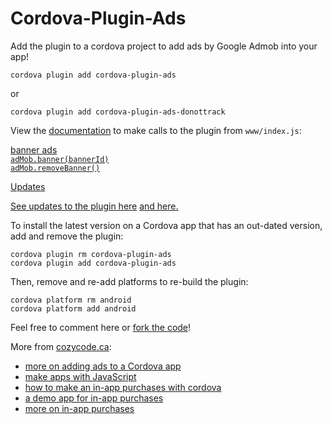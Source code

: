 # Cordova-Plugin-Ads

Add the plugin to a cordova project to add ads by Google Admob into your app! 
```
cordova plugin add cordova-plugin-ads
```
or
```
cordova plugin add cordova-plugin-ads-donottrack
```

View the [documentation](https://cozycode.ca/post?pon=cordova-plugin-ads-backupreadme) to make calls to the plugin from `www/index.js`:

<ins>banner ads</ins> <br>
[`adMob.banner(bannerId)`](https://github.com/cozycodegh/cordova-plugin-ads/blob/main/docs/banner.md) <br>
[`adMob.removeBanner()`](https://github.com/cozycodegh/cordova-plugin-ads/blob/main/docs/banner.md#remove-banner) <br>

<ins>Updates</ins>

[See updates to the plugin here](https://github.com/cozycodegh/cordova-plugin-ads/releases) [and here.](https://github.com/cozycodegh/cordova-plugin-ads-donottrack/releases)

To install the latest version on a Cordova app that has an out-dated version, add and remove the plugin:
```
cordova plugin rm cordova-plugin-ads
cordova plugin add cordova-plugin-ads
```
Then, remove and re-add platforms to re-build the plugin:
```
cordova platform rm android
cordova platform add android
```

<p align="center">

Feel free to comment here or [fork the code](https://github.com/cozycodegh/cordova-plugin-ads)!

<p>

More from [cozycode.ca](https://cozycode.ca):  
  * [more on adding ads to a Cordova app](https://cozycode.ca/post?pon=cordova-plugin-ads-backupreadme)
  * [make apps with JavaScript](https://cozycode.ca/post?pon=make-an-app-with-cordova)
  * [how to make an in-app purchases with cordova](https://cozycode.ca/post?pon=cordova-plugin-inapppurchases)
  * [a demo app for in-app purchases](https://cozycode.ca/post?pon=cordova-plugin-inapppurchases-DEMO-APP)
  * [more on in-app purchases](https://cozycode.ca/post?pon=cordova-plugin-inapppurchases-backupreadme)

